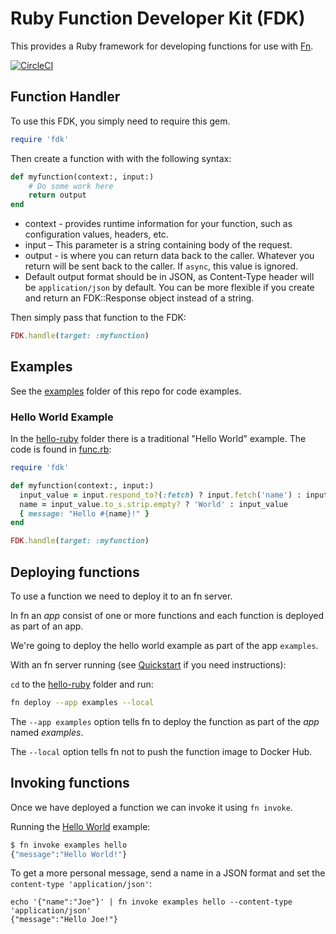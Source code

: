 # Ruby Function Developer Kit (FDK)
This provides a Ruby framework for developing functions for use with [Fn](https://fnproject.github.io).

[![CircleCI](https://circleci.com/gh/fnproject/fdk-ruby.svg?style=svg)](https://circleci.com/gh/fnproject/fdk-ruby)

## Function Handler
To use this FDK, you simply need to require this gem.

```ruby
require 'fdk'
```

Then create a function with with the following syntax:

```ruby
def myfunction(context:, input:)
    # Do some work here
    return output
end
```

* context - provides runtime information for your function, such as configuration values, headers, etc.
* input – This parameter is a string containing body of the request.
* output - is where you can return data back to the caller. Whatever you return will be sent back to the caller. If `async`, this value is ignored.
* Default output format should be in JSON, as Content-Type header will be `application/json` by default. You can be more flexible if you create and return
an FDK::Response object instead of a string.

Then simply pass that function to the FDK:

```ruby
FDK.handle(target: :myfunction)
```

## Examples

See the [examples](examples) folder of this repo for code examples.

### Hello World Example

In the [hello-ruby](examples/hello-ruby) folder there is a traditional "Hello  World" example.  The code is found in [func.rb](examples/hello-ruby/func.rb):

```ruby
require 'fdk'

def myfunction(context:, input:)
  input_value = input.respond_to?(:fetch) ? input.fetch('name') : input
  name = input_value.to_s.strip.empty? ? 'World' : input_value
  { message: "Hello #{name}!" }
end

FDK.handle(target: :myfunction)
```

## Deploying functions

To use a function we need to deploy it to an fn server.

In fn an _app_ consist of one or more functions and each function is
deployed as part of an app.

We're going to deploy the hello world example as part of the app
`examples`.

With an fn server running (see
[Quickstart](https://github.com/fnproject/fn/blob/master/README.md) if you need instructions):

`cd` to the [hello-ruby](examples/hello-ruby) folder and run:

```sh
fn deploy --app examples --local
```

The `--app examples` option tells fn to deploy the function as part of
the _app_ named _examples_.

The `--local` option tells fn not to push the function image to Docker
Hub.

## Invoking functions
Once we have deployed a function we can invoke it using `fn invoke`.

Running the [Hello World](examples/hello-ruby) example:
```sh
$ fn invoke examples hello
{"message":"Hello World!"}
```
To get a more personal message, send a name in a JSON format and set the
`content-type 'application/json'`:
```
echo '{"name":"Joe"}' | fn invoke examples hello --content-type 'application/json'
{"message":"Hello Joe!"}
```

